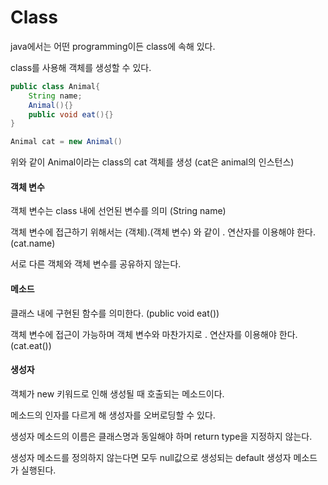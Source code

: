# Class

java에서는 어떤 programming이든 class에 속해 있다.

class를 사용해 객체를 생성할 수 있다.

```java
public class Animal{
    String name;
    Animal(){}
    public void eat(){}
}

Animal cat = new Animal()
```

위와 같이 Animal이라는 class의 cat 객체를 생성 (cat은 animal의 인스턴스)

#### 객체 변수

객체 변수는 class 내에 선언된 변수를 의미 (String name)

객체 변수에 접근하기 위해서는 (객체).(객체 변수) 와 같이 . 연산자를 이용해야 한다. (cat.name)

서로 다른 객체와 객체 변수를 공유하지 않는다.

#### 메소드

클래스 내에 구현된 함수를 의미한다. (public void eat())

객체 변수에 접근이 가능하며 객체 변수와 마찬가지로 . 연산자를 이용해야 한다. (cat.eat())

#### 생성자

객체가 new 키워드로 인해 생성될 때 호출되는 메소드이다.

메소드의 인자를 다르게 해  생성자를 오버로딩할 수 있다.

생성자 메소드의 이름은 클래스명과 동일해야 하며 return type을 지정하지 않는다.

생성자 메소드를 정의하지 않는다면 모두 null값으로 생성되는 default 생성자 메소드가 실행된다.